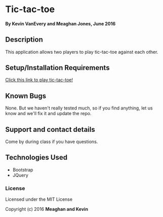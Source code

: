 # Tic-tac-toe

#### By Kevin VanEvery and Meaghan Jones, June 2016

## Description

This application allows two players to play tic-tac-toe against each other. 


## Setup/Installation Requirements

[Click this link to play tic-tac-toe!](https://rawgit.com/meaghanjones/tic-tac-toe/master/index.html)
 
## Known Bugs

None.  But we haven't really tested much, so if you find anything, let us know and we'll fix it and update the repo.  

## Support and contact details

Come by during class if you have questions.

## Technologies Used

* Bootstrap
* JQuery

### License

Licensed under the MIT License

Copyright (c) 2016 **Meaghan and Kevin**
